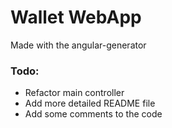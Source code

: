 # Wallet WebApp  

Made with the angular-generator   

### Todo:
- Refactor main controller   
- Add more detailed README file   
- Add some comments to the code 